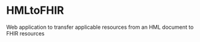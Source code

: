 # HMLtoFHIR
Web application to transfer applicable resources from an HML document to FHIR resources
